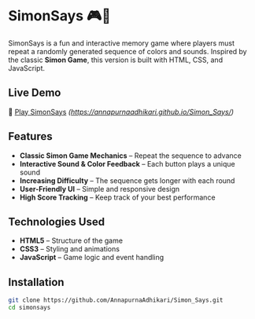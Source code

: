 # SimonSays 🎮🎵  

SimonSays is a fun and interactive memory game where players must repeat a randomly generated sequence of colors and sounds. Inspired by the classic **Simon Game**, this version is built with HTML, CSS, and JavaScript.  

## Live Demo  
🔗 [Play SimonSays](#) *(https://annapurnaadhikari.github.io/Simon_Says/)*  

## Features  
 - **Classic Simon Game Mechanics** – Repeat the sequence to advance  
 - **Interactive Sound & Color Feedback** – Each button plays a unique sound  
 - **Increasing Difficulty** – The sequence gets longer with each round  
 - **User-Friendly UI** – Simple and responsive design  
 - **High Score Tracking** – Keep track of your best performance  

## Technologies Used  
- **HTML5** – Structure of the game  
- **CSS3** – Styling and animations  
- **JavaScript** – Game logic and event handling  

## Installation
```bash
git clone https://github.com/AnnapurnaAdhikari/Simon_Says.git
cd simonsays